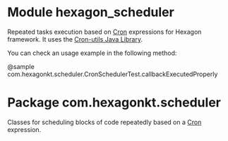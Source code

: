 
# Module hexagon_scheduler

Repeated tasks execution based on [Cron] expressions for Hexagon framework. It uses the
[Cron-utils Java Library].

You can check an usage example in the following method:

@sample com.hexagonkt.scheduler.CronSchedulerTest.callbackExecutedProperly

# Package com.hexagonkt.scheduler

Classes for scheduling blocks of code repeatedly based on a [Cron] expression.

[Cron]: https://en.wikipedia.org/wiki/Cron
[Cron-utils Java Library]: http://cron-parser.com
